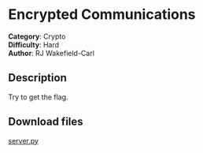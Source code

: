 # Encrypted Communications

**Category**: Crypto  
**Difficulty**: Hard  
**Author**: RJ Wakefield-Carl  

## Description

Try to get the flag.

## Download files

[server.py](./challenge/server.py)
